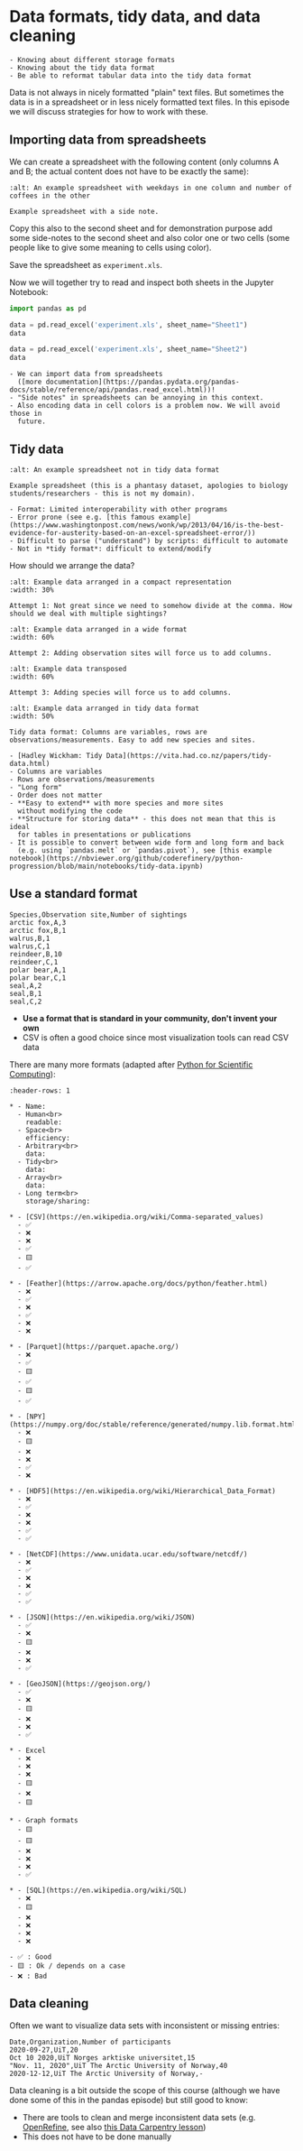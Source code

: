 # Data formats, tidy data, and data cleaning

```{objectives}
- Knowing about different storage formats
- Knowing about the tidy data format
- Be able to reformat tabular data into the tidy data format
```

Data is not always in nicely formatted "plain" text files.
But sometimes the data is in a spreadsheet or in less nicely formatted text files.
In this episode we will discuss strategies for how to work with these.


## Importing data from spreadsheets

We can create a spreadsheet with the following content (only columns A and B;
the actual content does not have to be exactly the same):
```{figure} img/tidy-data/coffees.png
:alt: An example spreadsheet with weekdays in one column and number of coffees in the other

Example spreadsheet with a side note.
```

Copy this also to the second sheet and for demonstration purpose
add some side-notes to the second sheet and also color
one or two cells (some people like to give some meaning to cells using color).

Save the spreadsheet as `experiment.xls`.

Now we will together try to read and inspect both sheets in the Jupyter
Notebook:
```python
import pandas as pd

data = pd.read_excel('experiment.xls', sheet_name="Sheet1")
data

data = pd.read_excel('experiment.xls', sheet_name="Sheet2")
data
```

```{discussion}
- We can import data from spreadsheets
  ([more documentation](https://pandas.pydata.org/pandas-docs/stable/reference/api/pandas.read_excel.html))!
- "Side notes" in spreadsheets can be annoying in this context.
- Also encoding data in cell colors is a problem now. We will avoid those in
  future.
```


## Tidy data

```{figure} img/tidy-data/spreadsheet.png
:alt: An example spreadsheet not in tidy data format

Example spreadsheet (this is a phantasy dataset, apologies to biology
students/researchers - this is not my domain).
```

```{discussion} What is the problem with storing data like this?
- Format: Limited interoperability with other programs
- Error prone (see e.g. [this famous example](https://www.washingtonpost.com/news/wonk/wp/2013/04/16/is-the-best-evidence-for-austerity-based-on-an-excel-spreadsheet-error/))
- Difficult to parse ("understand") by scripts: difficult to automate
- Not in *tidy format*: difficult to extend/modify
```

How should we arrange the data?

```{figure} img/tidy-data/svalbard-compact.png
:alt: Example data arranged in a compact representation
:width: 30%

Attempt 1: Not great since we need to somehow divide at the comma. How should we deal with multiple sightings?
```

```{figure} img/tidy-data/svalbard-wide.png
:alt: Example data arranged in a wide format
:width: 60%

Attempt 2: Adding observation sites will force us to add columns.
```

```{figure} img/tidy-data/svalbard-transposed.png
:alt: Example data transposed
:width: 60%

Attempt 3: Adding species will force us to add columns.
```

```{figure} img/tidy-data/svalbard-tidy.png
:alt: Example data arranged in tidy data format
:width: 50%

Tidy data format: Columns are variables, rows are observations/measurements. Easy to add new species and sites.
```

```{keypoints} Tidy data format
- [Hadley Wickham: Tidy Data](https://vita.had.co.nz/papers/tidy-data.html)
- Columns are variables
- Rows are observations/measurements
- "Long form"
- Order does not matter
- **Easy to extend** with more species and more sites
  without modifying the code
- **Structure for storing data** - this does not mean that this is ideal
  for tables in presentations or publications
- It is possible to convert between wide form and long form and back
  (e.g. using `pandas.melt` or `pandas.pivot`), see [this example notebook](https://nbviewer.org/github/coderefinery/python-progression/blob/main/notebooks/tidy-data.ipynb)
```


## Use a standard format

```text
Species,Observation site,Number of sightings
arctic fox,A,3
arctic fox,B,1
walrus,B,1
walrus,C,1
reindeer,B,10
reindeer,C,1
polar bear,A,1
polar bear,C,1
seal,A,2
seal,B,1
seal,C,2
```

- **Use a format that is standard in your community, don't invent your own**
- CSV is often a good choice since most visualization tools can read CSV data

There are many more formats (adapted after [Python for Scientific Computing](https://aaltoscicomp.github.io/python-for-scicomp/work-with-data/)):
```{list-table}
:header-rows: 1

* - Name:
  - Human<br>
    readable:
  - Space<br>
    efficiency:
  - Arbitrary<br>
    data:
  - Tidy<br>
    data:
  - Array<br>
    data:
  - Long term<br>
    storage/sharing:

* - [CSV](https://en.wikipedia.org/wiki/Comma-separated_values)
  - ✅
  - ❌
  - ❌
  - ✅
  - 🟨
  - ✅

* - [Feather](https://arrow.apache.org/docs/python/feather.html)
  - ❌
  - ✅
  - ❌
  - ✅
  - ❌
  - ❌

* - [Parquet](https://parquet.apache.org/)
  - ❌
  - ✅
  - 🟨
  - ✅
  - 🟨
  - ✅

* - [NPY](https://numpy.org/doc/stable/reference/generated/numpy.lib.format.html)
  - ❌
  - 🟨
  - ❌
  - ❌
  - ✅
  - ❌

* - [HDF5](https://en.wikipedia.org/wiki/Hierarchical_Data_Format)
  - ❌
  - ✅
  - ❌
  - ❌
  - ✅
  - ✅

* - [NetCDF](https://www.unidata.ucar.edu/software/netcdf/)
  - ❌
  - ✅
  - ❌
  - ❌
  - ✅
  - ✅

* - [JSON](https://en.wikipedia.org/wiki/JSON)
  - ✅
  - ❌
  - 🟨
  - ❌
  - ❌
  - ✅

* - [GeoJSON](https://geojson.org/)
  - ✅
  - ❌
  - 🟨
  - ❌
  - ❌
  - ✅

* - Excel
  - ❌
  - ❌
  - ❌
  - 🟨
  - ❌
  - 🟨

* - Graph formats
  - 🟨
  - 🟨
  - ❌
  - ❌
  - ❌
  - ✅

* - [SQL](https://en.wikipedia.org/wiki/SQL)
  - ❌
  - 🟨
  - ❌
  - ❌
  - ❌
  - ❌
```

```{note}
- ✅ : Good
- 🟨 : Ok / depends on a case
- ❌ : Bad
```


## Data cleaning

Often we want to visualize data sets with inconsistent or missing entries:

```text
Date,Organization,Number of participants
2020-09-27,UiT,20
Oct 10 2020,UiT Norges arktiske universitet,15
"Nov. 11, 2020",UiT The Arctic University of Norway,40
2020-12-12,UiT The Arctic University of Norway,-
```

Data cleaning is a bit outside the scope of this course
(although we have done some of this in the pandas episode) but still good to know:
- There are tools to clean and merge inconsistent data sets (e.g. [OpenRefine](https://openrefine.org/), see also
  [this Data Carpentry lesson](https://datacarpentry.org/OpenRefine-ecology-lesson/))
- This does not have to be done manually
